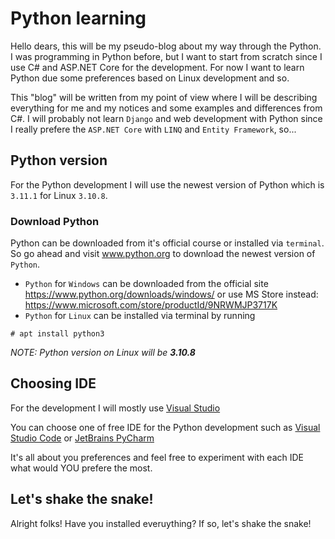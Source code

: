 # Python learning

Hello dears, this will be my pseudo-blog about my way through the Python. I was programming in Python before, but I want to start from scratch since I use C# and ASP.NET Core for the development. For now I want to learn Python due some preferences based on Linux development and so. 

This "blog" will be written from my point of view where I will be describing everything for me and my notices and some examples and differences from C#. I will probably not learn `Django` and web development with Python since I really prefere the `ASP.NET Core` with `LINQ` and `Entity Framework`, so...

## Python version

For the Python development I will use the newest version of Python which is `3.11.1` for Linux `3.10.8`. 

### Download Python

Python can be downloaded from it's official course or installed via `terminal`. So go ahead and visit www.python.org to download the newest version of `Python`.

- `Python` for `Windows` can be downloaded from the official site https://www.python.org/downloads/windows/ or use MS Store instead: https://www.microsoft.com/store/productId/9NRWMJP3717K
- `Python` for `Linux` can be installed via terminal by running 

```
# apt install python3
```

*NOTE: Python version on Linux will be **3.10.8***

## Choosing IDE

For the development I will mostly use [Visual Studio](https://visualstudio.microsoft.com/)

You can choose one of free IDE for the Python development such as [Visual Studio Code](https://code.visualstudio.com/) or [JetBrains PyCharm](https://www.jetbrains.com/pycharm/)

It's all about you preferences and feel free to experiment with each IDE what would YOU prefere the most.


## Let's shake the snake!

Alright folks! Have you installed everuything? If so, let's shake the snake!
